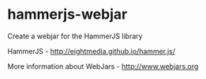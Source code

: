 hammerjs-webjar
===============

Create a webjar for the HammerJS library

HammerJS - http://eightmedia.github.io/hammer.js/

More information about WebJars - http://www.webjars.org
